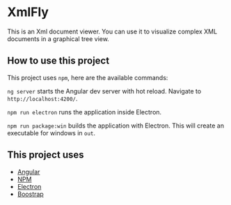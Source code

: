 # XmlFly

This is an Xml document viewer.
You can use it to visualize complex XML documents in a graphical tree view.

## How to use this project

This project uses `npm`, here are the available commands:

`ng server` starts the Angular dev server with hot reload.
Navigate to `http://localhost:4200/`.

`npm run electron` runs the application inside Electron.

`npm run package:win` builds the application with Electron.
This will create an executable for windows in `out`.

## This project uses

* [Angular](https://angular.io/)
* [NPM](https://www.npmjs.com/)
* [Electron](https://electronjs.org/)
* [Boostrap](https://getbootstrap.com/)
